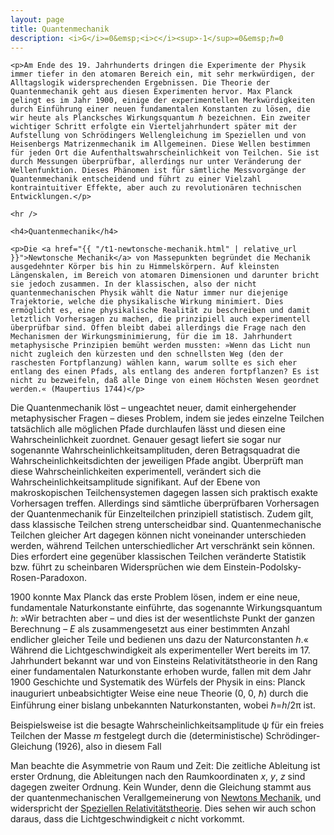 ```yaml
---
layout: page
title: Quantenmechanik
description: <i>G</i>=0&emsp;<i>c</i><sup>-1</sup>=0&emsp;ℏ=0
---
```


<section>

	<p>Am Ende des 19. Jahrhunderts dringen die Experimente der Physik immer tiefer in den atomaren Bereich ein, mit sehr merkwürdigen, der Alltagslogik widersprechenden Ergebnissen. Die Theorie der Quantenmechanik geht aus diesen Experimenten hervor. Max Planck gelingt es im Jahr 1900, einige der experimentellen Merkwürdigkeiten durch Einführung einer neuen fundamentalen Konstanten zu lösen, die wir heute als Plancksches Wirkungsquantum ℏ bezeichnen. Ein zweiter wichtiger Schritt erfolgte ein Vierteljahrhundert später mit der Aufstellung von Schrödingers Wellengleichung im Speziellen und von Heisenbergs Matrizenmechanik im Allgemeinen. Diese Wellen bestimmen für jeden Ort die Aufenthaltswahrscheinlichkeit von Teilchen. Sie ist durch Messungen überprüfbar, allerdings nur unter Veränderung der Wellenfunktion. Dieses Phänomen ist für sämtliche Messvorgänge der Quantenmechanik entscheidend und führt zu einer Vielzahl kontraintuitiver Effekte, aber auch zu revolutionären technischen Entwicklungen.</p>

	<hr />

	<h4>Quantenmechanik</h4>

	<p>Die <a href="{{ "/t1-newtonsche-mechanik.html" | relative_url }}">Newtonsche Mechanik</a> von Massepunkten begründet die Mechanik ausgedehnter Körper bis hin zu Himmelskörpern. Auf kleinsten Längenskalen, im Bereich von atomaren Dimensionen und darunter bricht sie jedoch zusammen. In der klassischen, also der nicht quantenmechanischen Physik wählt die Natur immer nur diejenige Trajektorie, welche die physikalische Wirkung minimiert. Dies ermöglicht es, eine physikalische Realität zu beschreiben und damit letztlich Vorhersagen zu machen, die prinzipiell auch experimentell überprüfbar sind. Offen bleibt dabei allerdings die Frage nach den Mechanismen der Wirkungsminimierung, für die im 18. Jahrhundert metaphysische Prinzipien bemüht werden mussten: »Wenn das Licht nun nicht zugleich den kürzesten und den schnellsten Weg (den der raschesten Fortpflanzung) wählen kann, warum sollte es sich eher entlang des einen Pfads, als entlang des anderen fortpflanzen? Es ist nicht zu bezweifeln, daß alle Dinge von einem Höchsten Wesen geordnet werden.« (Maupertius 1744)</p>
	
<p>Die Quantenmechanik löst – ungeachtet neuer, damit einhergehender metaphysischer Fragen – dieses Problem, indem sie jedes einzelne Teilchen tatsächlich alle möglichen Pfade durchlaufen lässt und diesen eine Wahrscheinlichkeit zuordnet. Genauer gesagt liefert sie sogar nur sogenannte Wahrscheinlichkeitsamplituden, deren Betragsquadrat die Wahrscheinlichkeitsdichten der jeweiligen Pfade angibt. Überprüft man diese Wahrscheinlichkeiten experimentell, verändert sich die Wahrscheinlichkeitsamplitude signifikant. Auf der Ebene von makroskopischen Teilchensystemen dagegen lassen sich praktisch exakte Vorhersagen treffen. Allerdings sind sämtliche überprüfbaren Vorhersagen der Quantenmechanik für Einzelteilchen prinzipiell statistisch. Zudem gilt, dass klassische Teilchen streng unterscheidbar sind. Quantenmechanische Teilchen gleicher Art dagegen können nicht voneinander unterschieden werden, während Teilchen unterschiedlicher Art verschränkt sein können. Dies erfordert eine gegenüber klassischen Teilchen veränderte Statistik bzw. führt zu scheinbaren Widersprüchen wie dem Einstein-Podolsky-Rosen-Paradoxon.</p>

<p>1900 konnte Max Planck das erste Problem lösen, indem er eine neue, fundamentale Naturkonstante einführte, das sogenannte Wirkungsquantum <i>h</i>: »Wir betrachten aber – und dies ist der wesentlichste Punkt der ganzen Berechnung – <i>E</i> als zusammengesetzt aus einer bestimmten Anzahl endlicher gleicher Teile und bedienen uns dazu der Naturconstanten <i>h</i>.« Während die Lichtgeschwindigkeit als experimenteller Wert bereits im 17. Jahrhundert bekannt war und von Einsteins Relativitätstheorie in den Rang einer fundamentalen Naturkonstante erhoben wurde, fallen mit dem Jahr 1900 Geschichte und Systematik des Würfels der Physik in eins: Planck inauguriert unbeabsichtigter Weise eine neue Theorie (0, 0, ℏ) durch die Einführung einer bislang unbekannten Naturkonstanten, wobei ℏ=<i>h</i>/2π ist.</p>

<p>Beispielsweise ist die besagte Wahrscheinlichkeitsamplitude ψ für ein freies Teilchen der Masse <i>m</i> festgelegt durch die (deterministische) Schrödinger-Gleichung (1926), also in diesem Fall</p>




<p>Man beachte die Asymmetrie von Raum und Zeit: Die zeitliche Ableitung ist erster Ordnung, die Ableitungen nach den Raumkoordinaten <i>x</i>, <i>y</i>, <i>z</i> sind dagegen zweiter Ordnung. Kein Wunder, denn die Gleichung stammt aus der quantenmechanischen Verallgemeinerung von <a href="{{ "/t1-newtonsche-mechanik.html" | relative_url }}">Newtons Mechanik</a>, und widerspricht der <a href="{{ "/t4-spezielle-relativitaetstheorie.html" | relative_url }}">Speziellen Relativitätstheorie</a>. Dies sehen wir auch schon daraus, dass die Lichtgeschwindigkeit <i>c</i> nicht vorkommt. </p>

</section>
